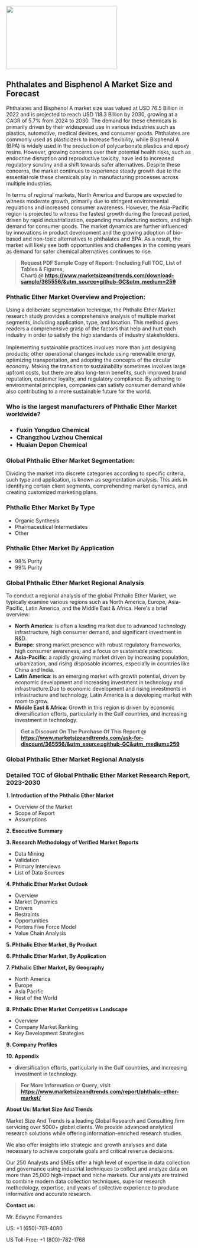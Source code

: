 <p><img class="alignnone size-medium wp-image-20088" src="https://ffe5etoiles.com/wp-content/uploads/2024/12/MST1-300x171.png" alt="" width="300" height="171" /></p><h2>Phthalates and Bisphenol A Market Size and Forecast</h2><p>Phthalates and Bisphenol A market size was valued at USD 76.5 Billion in 2022 and is projected to reach USD 118.3 Billion by 2030, growing at a CAGR of 5.7% from 2024 to 2030. The demand for these chemicals is primarily driven by their widespread use in various industries such as plastics, automotive, medical devices, and consumer goods. Phthalates are commonly used as plasticizers to increase flexibility, while Bisphenol A (BPA) is widely used in the production of polycarbonate plastics and epoxy resins. However, growing concerns over their potential health risks, such as endocrine disruption and reproductive toxicity, have led to increased regulatory scrutiny and a shift towards safer alternatives. Despite these concerns, the market continues to experience steady growth due to the essential role these chemicals play in manufacturing processes across multiple industries.</p><p>In terms of regional markets, North America and Europe are expected to witness moderate growth, primarily due to stringent environmental regulations and increased consumer awareness. However, the Asia-Pacific region is projected to witness the fastest growth during the forecast period, driven by rapid industrialization, expanding manufacturing sectors, and high demand for consumer goods. The market dynamics are further influenced by innovations in product development and the growing adoption of bio-based and non-toxic alternatives to phthalates and BPA. As a result, the market will likely see both opportunities and challenges in the coming years as demand for safer chemical alternatives continues to rise.</p></p><blockquote id="" class=""><strong>Request PDF Sample Copy of Report: (Including Full TOC, List of Tables &amp; Figures, Chart)&nbsp;@&nbsp;<strong><a href="https://www.marketsizeandtrends.com/download-sample/365556/&utm_source=github-GC&utm_medium=259" target="_blank">https://www.marketsizeandtrends.com/download-sample/365556/&utm_source=github-GC&utm_medium=259</a></strong></strong></blockquote><h3 id="" class="">Phthalic Ether Market&nbsp;Overview and Projection:</h3><p id="" class="">Using a deliberate segmentation technique, the Phthalic Ether Market research study provides a comprehensive analysis of multiple market segments, including application, type, and location. This method gives readers a comprehensive grasp of the factors that help and hurt each industry in order to satisfy the high standards of industry stakeholders. <br /> <br />Implementing sustainable practices involves more than just designing products; other operational changes include using renewable energy, optimizing transportation, and adopting the concepts of the circular economy. Making the transition to sustainability sometimes involves large upfront costs, but there are also long-term benefits, such improved brand reputation, customer loyalty, and regulatory compliance. By adhering to environmental principles, companies can satisfy consumer demand while also contributing to a more sustainable future for the world.</p><h3 id="" class="">Who is the largest manufacturers of&nbsp;Phthalic Ether Market worldwide?</h3><h3 class=""><p><ul><li>Fuxin Yongduo Chemical </li><li> Changzhou Lvzhou Chemical </li><li> Huaian Depon Chemical</li></ul></p></h3><h3 id="" class="">Global&nbsp;Phthalic Ether Market Segmentation:</h3><p id="" class="">Dividing the market into discrete categories according to specific criteria, such type and application, is known as segmentation analysis. This aids in identifying certain client segments, comprehending market dynamics, and creating customized marketing plans.</p><h3 id="" class="">Phthalic Ether Market&nbsp;By Type</h3><p><p><ul><li>Organic Synthesis</li><li> Pharmaceutical Intermediates</li><li> Other</p></li></ul></p></p><h3 id="" class="">Phthalic Ether Market&nbsp;By Application</h3><p class=""><p><ul><li>98% Purity</li><li> 99% Purity</li></ul></p></p><h3 id="" class="">Global Phthalic Ether Market Regional Analysis</h3><p id="" class="">To conduct a regional analysis of the global Phthalic Ether Market, we typically examine various regions such as North America, Europe, Asia-Pacific, Latin America, and the Middle East &amp; Africa. Here's a brief overview:</p><ul><li><strong>North America</strong>: is often a leading market due to advanced technology infrastructure, high consumer demand, and significant investment in R&amp;D.</li><li><strong>Europe</strong>: strong market presence with robust regulatory frameworks, high consumer awareness, and a focus on sustainable practices.</li><li><strong>Asia-Pacific</strong>: a rapidly growing market driven by increasing population, urbanization, and rising disposable incomes, especially in countries like China and India.</li><li><strong>Latin America</strong>: is an emerging market with growth potential, driven by economic development and increasing investment in technology and infrastructure.Due to economic development and rising investments in infrastructure and technology, Latin America is a developing market with room to grow.</li><li><strong>Middle East &amp; Africa</strong>: Growth in this region is driven by economic diversification efforts, particularly in the Gulf countries, and increasing investment in technology.</li></ul><blockquote id="" class=""><strong>Get a Discount On The Purchase Of This Report @ <strong><a href="https://www.marketsizeandtrends.com/ask-for-discount/365556/&utm_source=github-GC&utm_medium=259" target="_blank">https://www.marketsizeandtrends.com/ask-for-discount/365556/&utm_source=github-GC&utm_medium=259</a></strong></strong></blockquote><h3 id="" class="">Global Phthalic Ether Market Regional Analysis</h3><h3 id="" class="">Detailed TOC of Global Phthalic Ether Market Research Report, 2023-2030</h3><p id="" class=""><strong>1. Introduction of the Phthalic Ether Market</strong></p><ul><li>Overview of the Market</li><li>Scope of Report</li><li>Assumptions</li></ul><p id="" class=""><strong>2. Executive Summary</strong></p><p id="" class=""><strong>3. Research Methodology of Verified Market Reports</strong></p><ul><li>Data Mining</li><li>Validation</li><li>Primary Interviews</li><li>List of Data Sources</li></ul><p id="" class=""><strong>4. Phthalic Ether Market Outlook</strong></p><ul><li>Overview</li><li>Market Dynamics</li><li>Drivers</li><li>Restraints</li><li>Opportunities</li><li>Porters Five Force Model</li><li>Value Chain Analysis</li></ul><p id="" class=""><strong>5. Phthalic Ether Market, By Product</strong></p><p id="" class=""><strong>6. Phthalic Ether Market, By Application</strong></p><p id="" class=""><strong>7. Phthalic Ether Market, By Geography</strong></p><ul><li>North America</li><li>Europe</li><li>Asia Pacific</li><li>Rest of the World</li></ul><p id="" class=""><strong>8. Phthalic Ether Market Competitive Landscape</strong></p><ul><li>Overview</li><li>Company Market Ranking</li><li>Key Development Strategies</li></ul><p id="" class=""><strong>9. Company Profiles</strong></p><p id="" class=""><strong>10. Appendix</strong></p><ul><li>diversification efforts, particularly in the Gulf countries, and increasing investment in technology.</li></ul><blockquote id="" class=""><strong>For More Information or Query, visit <strong><strong><a href="https://www.marketsizeandtrends.com/report/phthalic-ether-market/" target="_blank">https://www.marketsizeandtrends.com/report/phthalic-ether-market/</a></strong></strong></strong></blockquote><p id="" class=""><strong>About Us: Market Size And Trends</strong></p><p id="" class="">Market Size And Trends is a leading Global Research and Consulting firm servicing over 5000+ global clients. We provide advanced analytical research solutions while offering information-enriched research studies.</p><p id="" class="">We also offer insights into strategic and growth analyses and data necessary to achieve corporate goals and critical revenue decisions.</p><p id="" class="">Our 250 Analysts and SMEs offer a high level of expertise in data collection and governance using industrial techniques to collect and analyze data on more than 25,000 high-impact and niche markets. Our analysts are trained to combine modern data collection techniques, superior research methodology, expertise, and years of collective experience to produce informative and accurate research.</p><p id="" class=""><strong>Contact us:</strong></p><p id="" class="">Mr. Edwyne Fernandes</p><p id="" class="">US: +1 (650)-781-4080</p><p id="" class="">US Toll-Free: +1 (800)-782-1768</p>
